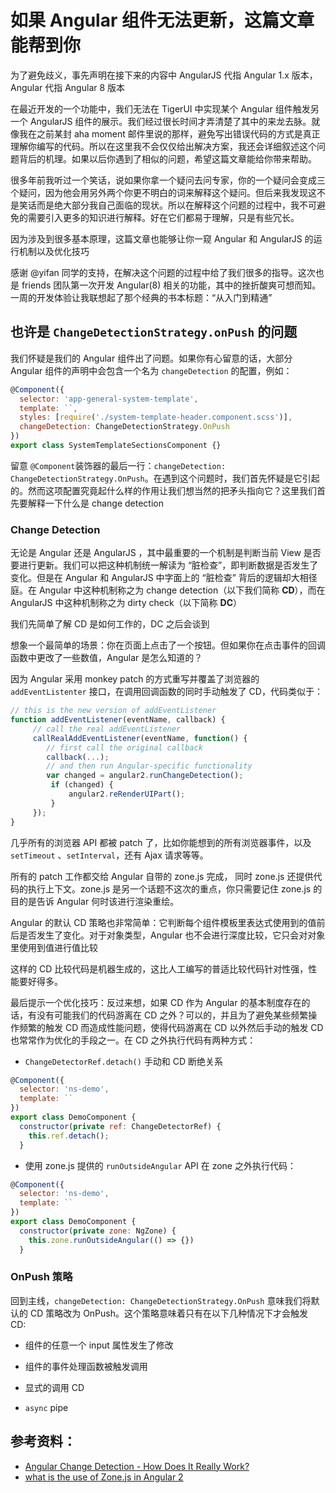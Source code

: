 # 如果 Angular 组件无法更新，这篇文章能帮到你

为了避免歧义，事先声明在接下来的内容中 AngularJS 代指 Angular 1.x 版本，Angular 代指 Angular 8 版本

在最近开发的一个功能中，我们无法在 TigerUI 中实现某个 Angular 组件触发另一个 AngularJS 组件的展示。我们经过很长时间才弄清楚了其中的来龙去脉。就像我在之前某封 aha moment 邮件里说的那样，避免写出错误代码的方式是真正理解你编写的代码。所以在这里我不会仅仅给出解决方案，我还会详细叙述这个问题背后的机理。如果以后你遇到了相似的问题，希望这篇文章能给你带来帮助。

很多年前我听过一个笑话，说如果你拿一个疑问去问专家，你的一个疑问会变成三个疑问，因为他会用另外两个你更不明白的词来解释这个疑问。但后来我发现这不是笑话而是绝大部分我自己面临的现状。所以在解释这个问题的过程中，我不可避免的需要引入更多的知识进行解释。好在它们都易于理解，只是有些冗长。

因为涉及到很多基本原理，这篇文章也能够让你一窥 Angular 和 AngularJS 的运行机制以及优化技巧 

感谢 @yifan 同学的支持，在解决这个问题的过程中给了我们很多的指导。这次也是 friends 团队第一次开发 Angular(8) 相关的功能，其中的挫折酸爽可想而知。一周的开发体验让我联想起了那个经典的书本标题：“从入门到精通”

## 也许是 `ChangeDetectionStrategy.onPush` 的问题

我们怀疑是我们的 Angular 组件出了问题。如果你有心留意的话，大部分 Angular 组件的声明中会包含一个名为 `changeDetection` 的配置，例如：

```javascript
@Component({
  selector: 'app-general-system-template',
  template: ``,
  styles: [require('./system-template-header.component.scss')],
  changeDetection: ChangeDetectionStrategy.OnPush
})
export class SystemTemplateSectionsComponent {}
```

留意 `@Component`装饰器的最后一行：`changeDetection: ChangeDetectionStrategy.OnPush`。在遇到这个问题时，我们首先怀疑是它引起的。然而这项配置究竟起什么样的作用让我们想当然的把矛头指向它？这里我们首先要解释一下什么是 change detection

### Change Detection

无论是 Angular 还是 AngularJS ，其中最重要的一个机制是判断当前 View 是否要进行更新。我们可以把这种机制统一解读为 “脏检查”，即判断数据是否发生了变化。但是在 Angular 和 AngularJS 中字面上的 “脏检查” 背后的逻辑却大相径庭。在 Angular 中这种机制称之为 change detection（以下我们简称 **CD**），而在 AngularJS 中这种机制称之为 dirty check（以下简称 **DC**）

我们先简单了解 CD 是如何工作的，DC 之后会谈到

想象一个最简单的场景：你在页面上点击了一个按钮。但如果你在点击事件的回调函数中更改了一些数值，Angular 是怎么知道的？

因为 Angular 采用 monkey patch 的方式重写并覆盖了浏览器的 `addEventListenter` 接口，在调用回调函数的同时手动触发了 CD，代码类似于：

```javascript
// this is the new version of addEventListener
function addEventListener(eventName, callback) {
     // call the real addEventListener
     callRealAddEventListener(eventName, function() {
        // first call the original callback
        callback(...);     
        // and then run Angular-specific functionality
        var changed = angular2.runChangeDetection();
         if (changed) {
             angular2.reRenderUIPart();
         }
     });
}
```

几乎所有的浏览器 API 都被 patch 了，比如你能想到的所有浏览器事件，以及 `setTimeout` 、`setInterval`，还有 Ajax 请求等等。

所有的 patch 工作都交给 Angular 自带的 zone.js 完成， 同时 zone.js 还提供代码的执行上下文。zone.js 是另一个话题不这次的重点，你只需要记住 zone.js 的目的是告诉 Angular 何时该进行渲染重绘。

Angular 的默认 CD 策略也非常简单：它判断每个组件模板里表达式使用到的值前后是否发生了变化。对于对象类型，Angular 也不会进行深度比较，它只会对对象里使用到值进行值比较

这样的 CD 比较代码是机器生成的，这比人工编写的普适比较代码针对性强，性能要好得多。

最后提示一个优化技巧：反过来想，如果 CD 作为 Angular 的基本制度存在的话，有没有可能我们的代码游离在 CD 之外？可以的，并且为了避免某些频繁操作频繁的触发 CD 而造成性能问题，使得代码游离在 CD 以外然后手动的触发 CD 也常常作为优化的手段之一。在 CD 之外执行代码有两种方式：

* `ChangeDetectorRef.detach()` 手动和 CD 断绝关系

```javascript
@Component({
  selector: 'ns-demo',
  template: ``
})
export class DemoComponent {
  constructor(private ref: ChangeDetectorRef) {
    this.ref.detach();
  }
```

* 使用 zone.js 提供的 `runOutsideAngular` API 在 zone 之外执行代码：

```javascript
@Component({
  selector: 'ns-demo',
  template: ``
})
export class DemoComponent {
  constructor(private zone: NgZone) {
    this.zone.runOutsideAngular(() => {})
  }

```

### OnPush  策略

回到主线，`changeDetection: ChangeDetectionStrategy.OnPush` 意味我们将默认的 CD 策略改为 OnPush。这个策略意味着只有在以下几种情况下才会触发 CD:

* 组件的任意一个 input 属性发生了修改



* 组件的事件处理函数被触发调用
* 显式的调用 CD
* `async` pipe





 

## 参考资料：

* [Angular Change Detection - How Does It Really Work?](https://blog.angular-university.io/how-does-angular-2-change-detection-really-work/)
* [what is the use of Zone.js in Angular 2](https://stackoverflow.com/a/40903120/508236)